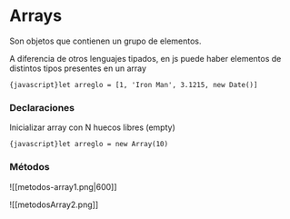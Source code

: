 
# Arrays

Son objetos que contienen un grupo de elementos.

A diferencia de otros lenguajes tipados, en js puede haber elementos de distintos tipos presentes en un array

`{javascript}let arreglo = [1, 'Iron Man', 3.1215, new Date()]`

### Declaraciones

Inicializar array con N huecos libres (empty)

`{javascript}let arreglo = new Array(10)`

### Métodos

![[metodos-array1.png|600]]

![[metodosArray2.png]]

